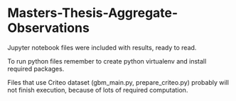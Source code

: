 # Masters-Thesis-Aggregate-Observations

Jupyter notebook files were included with results, ready to read.

To run python files remember to create python virtualenv and install required packages.

Files that use Criteo dataset (gbm_main.py, prepare_criteo.py) probably will not finish execution, because of lots of required computation.
